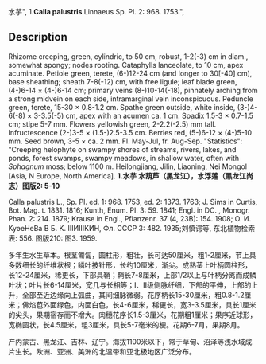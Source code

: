 水芋",
1.**Calla palustris** Linnaeus Sp. Pl. 2: 968. 1753.",

## Description
Rhizome creeping, green, cylindric, to 50 cm, robust, 1-2(-3) cm in diam., somewhat spongy; nodes rooting. Cataphylls lanceolate, to 10 cm, apex acuminate. Petiole green, terete, (6-)12-24 cm (and longer to 30[-40] cm), base sheathing; sheath 7-8(-12) cm, with free ligule; leaf blade green, (4-)6-14 × (4-)6-14 cm; primary veins (8-)10-14(-18), pinnately arching from a strong midvein on each side, intramarginal vein inconspicuous. Peduncle green, terete, 15-30 × 0.8-1.2 cm. Spathe green outside, white inside, (3-)4-6(-8) × 3-3.5(-5) cm, apex with an acumen ca. 1 cm. Spadix 1.5-3 × 0.7-1.5 cm; stipe 5-7 mm. Flowers yellowish green, 2-2.2(-2.5) mm tall. Infructescence (2-)3-5 × (1.5-)2.5-3.5 cm. Berries red, (5-)6-12 × (4-)5-10 mm. Seed brown, 3-5 × ca. 2 mm. Fl. May-Jul, fr. Aug-Sep.
  "Statistics": "Creeping helophyte on swampy shores of streams, rivers, lakes, and ponds, forest swamps, swampy meadows, in shallow water, often with *Sphagnum* moss; below 1100 m. Heilongjiang, Jilin, Liaoning, Nei Mongol [Asia, N Europe, North America].
**1.水芋 水葫芦（黑龙江），水浮莲（黑龙江尚志）图版2: 5-10**

Calla palustris L., Sp. Pl. ed. 1: 968. 1753, ed. 2: 1373. 1763; J. Sims in Curtis, Bot. Mag. t. 1831. 1816; Kunth, Enum. Pl. 3: 59. 1841; Engl. in DC. , Monogr. Phan. 2: 214. 1879; Krause in Engl., Pflanzenr. 37 (4, 23B): 154. 1908; O. И. KyэeHeВa В Б. K. IIIИIIIKИH, Фл. CCCP 3: 482. 1935;刘慎谔等, 东北植物检索表: 556. 图版210: 图3. 1959.

多年生水生草本。根茎匍匐，圆柱形，粗壮，长可达50厘米，粗1-2厘米，节上具多数细长的纤维状根；鳞叶披针形，长约10厘米，渐尖。成熟茎上叶柄圆柱形，长12-24厘米，稀更长，下部具鞘；鞘长7-8厘米，上部1/2以上与叶柄分离而成鳞叶状；叶片长6-14厘米，宽几与长相等；I、II级侧脉纤细，下部的平伸，上部的上升，全部至近边缘向上弧曲，其间细脉微弱。花序柄长15-30厘米，粗0.8-1.2厘米；佛焰苞外面绿色，内面白色，长4-6厘米，稀更长，宽3-3.5厘米，具长1厘米的尖头，果期宿存而不增大。肉穗花序长1.5-3厘米，花期粗1厘米；果序近球形，宽椭圆状，长4.5厘米，粗3厘米，具长5-7毫米的梗。花期6-7月，果期8月。

产内蒙古、黑龙江、吉林、辽宁。海拔1100米以下，常于草甸、沼泽等浅水域成片生长。欧洲、亚洲、美洲的北温带和亚北极地区广泛分布。
